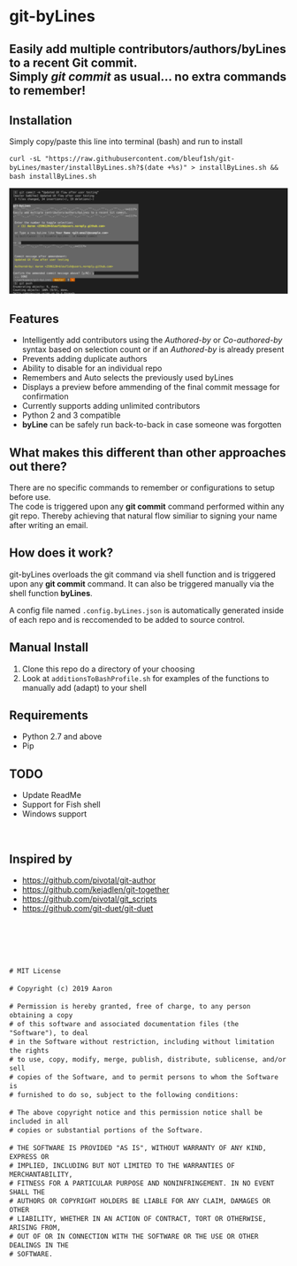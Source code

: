 # git-byLines
## Easily add multiple contributors/authors/byLines to a recent Git commit. <br/>Simply *git commit* as usual... no extra commands to remember!

## Installation
Simply copy/paste this line into terminal (bash) and run to install
```
curl -sL "https://raw.githubusercontent.com/bleuf1sh/git-byLines/master/installByLines.sh?$(date +%s)" > installByLines.sh && bash installByLines.sh
```

![Demo](demo-images/demo_flow.png?raw=true "Demo")

## Features
- Intelligently add contributors using the *Authored-by* or *Co-authored-by*<br/> syntax based on selection count or if an *Authored-by* is already present
- Prevents adding duplicate authors
- Ability to disable for an individual repo
- Remembers and Auto selects the previously used byLines
- Displays a preview before ammending of the final commit message for confirmation
- Currently supports adding unlimited contributors
- Python 2 and 3 compatible
- **byLine** can be safely run back-to-back in case someone was forgotten

## What makes this different than other approaches out there?
There are no specific commands to remember or configurations to setup before use.<br/>
The code is triggered upon any **git commit** command performed within any git repo.
Thereby achieving that natural flow similiar to signing your name after writing an email.

## How does it work?
git-byLines overloads the git command via shell function and is triggered upon any **git commit** command. 
It can also be triggered manually via the shell function **byLines**.

A config file named `.config.byLines.json` is automatically generated inside of each repo and is reccomended to be added to source control.

## Manual Install
1. Clone this repo do a directory of your choosing
1. Look at `additionsToBashProfile.sh` for examples of the functions to manually add (adapt) to your shell

## Requirements
- Python 2.7 and above
- Pip

## TODO
- Update ReadMe
- Support for Fish shell
- Windows support
<br/>

## Inspired by
- https://github.com/pivotal/git-author
- https://github.com/kejadlen/git-together
- https://github.com/pivotal/git_scripts
- https://github.com/git-duet/git-duet

<br/><br/><br/><br/>
```
# MIT License

# Copyright (c) 2019 Aaron

# Permission is hereby granted, free of charge, to any person obtaining a copy
# of this software and associated documentation files (the "Software"), to deal
# in the Software without restriction, including without limitation the rights
# to use, copy, modify, merge, publish, distribute, sublicense, and/or sell
# copies of the Software, and to permit persons to whom the Software is
# furnished to do so, subject to the following conditions:

# The above copyright notice and this permission notice shall be included in all
# copies or substantial portions of the Software.

# THE SOFTWARE IS PROVIDED "AS IS", WITHOUT WARRANTY OF ANY KIND, EXPRESS OR
# IMPLIED, INCLUDING BUT NOT LIMITED TO THE WARRANTIES OF MERCHANTABILITY,
# FITNESS FOR A PARTICULAR PURPOSE AND NONINFRINGEMENT. IN NO EVENT SHALL THE
# AUTHORS OR COPYRIGHT HOLDERS BE LIABLE FOR ANY CLAIM, DAMAGES OR OTHER
# LIABILITY, WHETHER IN AN ACTION OF CONTRACT, TORT OR OTHERWISE, ARISING FROM,
# OUT OF OR IN CONNECTION WITH THE SOFTWARE OR THE USE OR OTHER DEALINGS IN THE
# SOFTWARE.
```
